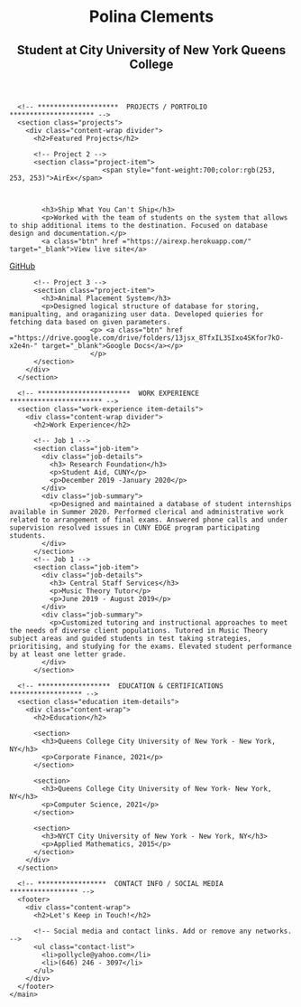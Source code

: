 <!DOCTYPE html>
<html lang="en">
  <head>
    <meta charset="UTF-8">
    <meta name="viewport" content="width=device-width, initial-scale=1.0">
    <title>Polina Zhukovskaya Clements</title>
     <link href="https://fonts.googleapis.com/css?family=Caveat|Montserrat:400,600&display=swap" rel="stylesheet">
    <link rel="stylesheet" href="css/styles.css">
  </head>
  <body>
    <main>
      <!-- ***********************  ABOUT / PROFILE  *********************** -->
      <header>
        <div class="content-wrap">
          <h1>Polina Clements</h1>
          <h2>Student at City University of New York Queens College</h2>
        </div>
			</header>

      <!-- ********************  PROJECTS / PORTFOLIO  ********************* -->
      <section class="projects">
        <div class="content-wrap divider">
          <h2>Featured Projects</h2>
				
          <!-- Project 2 -->
          <section class="project-item">
						   <span style="font-weight:700;color:rgb(253, 253, 253)">AirEx</span>
    
   

            <h3>Ship What You Can't Ship</h3>
            <p>Worked with the team of students on the system that allows to ship additional items to the destination. Focused on database design and documentation.</p>
            <a class="btn" href ="https://airexp.herokuapp.com/" target="_blank">View live site</a>
<a class="btn" href ="https://github.com/smilank3/airport_ship" target="_blank">GitHub</a>
          </section>

          <!-- Project 3 -->
          <section class="project-item">			
            <h3>Animal Placement System</h3>
            <p>Designed logical structure of database for storing, manipualting, and oraganizing user data. Developed quieries for fetching data based on given parameters.
						<p>	<a class="btn" href ="https://drive.google.com/drive/folders/13jsx_8TfxIL3SIxo4SKfor7kO-x2e4n-" target="_blank">Google Docs</a></p>
						</p>
          </section>
        </div>
      </section>

      <!-- ***********************  WORK EXPERIENCE  *********************** -->
      <section class="work-experience item-details">
        <div class="content-wrap divider">
          <h2>Work Experience</h2>

          <!-- Job 1 -->
          <section class="job-item">
            <div class="job-details">
              <h3> Research Foundation</h3>
              <p>Student Aid, CUNY</p>
              <p>December 2019 -January 2020</p>
            </div>
            <div class="job-summary">
              <p>Designed and maintained a database of student internships available in Summer 2020. Performed clerical and administrative work related to arrangement of final exams. Answered phone calls and under supervision resolved issues in CUNY EDGE program participating students. 
            </div>
          </section>
          <!-- Job 1 -->
          <section class="job-item">
            <div class="job-details">
              <h3> Central Staff Services</h3>
              <p>Music Theory Tutor</p>
              <p>June 2019 - August 2019</p>
            </div>
            <div class="job-summary">
              <p>Customized tutoring and instructional approaches to meet the needs of diverse client populations. Tutored in Music Theory subject areas and guided students in test taking strategies, prioritising, and studying for the exams. Elevated student performance by at least one letter grade. 
            </div>
          </section>

      <!-- ******************  EDUCATION & CERTIFICATIONS ****************** -->
      <section class="education item-details">
        <div class="content-wrap">
          <h2>Education</h2>

          <section>
            <h3>Queens College City University of New York - New York, NY</h3>
            <p>Corporate Finance, 2021</p>
          </section>

          <section>
            <h3>Queens College City University of New York- New York, NY</h3>
            <p>Computer Science, 2021</p>
          </section>

          <section>
            <h3>NYCT City University of New York - New York, NY</h3>
            <p>Applied Mathematics, 2015</p>
          </section>
        </div>
      </section>

      <!-- *****************  CONTACT INFO / SOCIAL MEDIA  ***************** -->
      <footer>
        <div class="content-wrap">
          <h2>Let's Keep in Touch!</h2>

          <!-- Social media and contact links. Add or remove any networks. -->
          <ul class="contact-list">
            <li>pollycle@yahoo.com</li>
            <li>(646) 246 - 3097</li>
          </ul>
        </div>
      </footer>
    </main>
  </body>
</html>

